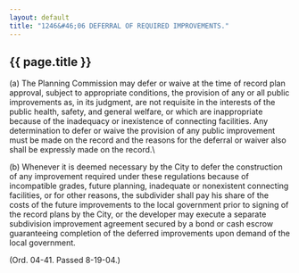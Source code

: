 ```yaml
---
layout: default 
title: "1246&#46;06 DEFERRAL OF REQUIRED IMPROVEMENTS."
---
```


{{ page.title }}
----------------

​(a) The Planning Commission may defer or waive at the time of record
plan approval, subject to appropriate conditions, the provision of any
or all public improvements as, in its judgment, are not requisite in the
interests of the public health, safety, and general welfare, or which
are inappropriate because of the inadequacy or inexistence of connecting
facilities. Any determination to defer or waive the provision of any
public improvement must be made on the record and the reasons for the
deferral or waiver also shall be expressly made on the record.\\

​(b) Whenever it is deemed necessary by the City to defer the
construction of any improvement required under these regulations because
of incompatible grades, future planning, inadequate or nonexistent
connecting facilities, or for other reasons, the subdivider shall pay
his share of the costs of the future improvements to the local
government prior to signing of the record plans by the City, or the
developer may execute a separate subdivision improvement agreement
secured by a bond or cash escrow guaranteeing completion of the deferred
improvements upon demand of the local government.

(Ord. 04-41. Passed 8-19-04.)
